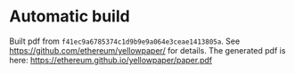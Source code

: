 # Automatic build
Built pdf from `f41ec9a6785374c1d9b9e9a064e3ceae1413805a`. See https://github.com/ethereum/yellowpaper/ for details.
The generated pdf is here: https://ethereum.github.io/yellowpaper/paper.pdf

